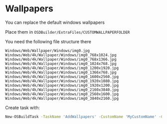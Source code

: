 # Wallpapers

You can replace the default windows wallpapers

Place them in `OSDBuilder/ExtraFiles/CUSTOMWALLPAPERFOLDER`

You need the following file structure there

```text
Windows/Web/Wallpaper/Windows/img0.jpg
Windows/Web/4k/Wallpaper/Windows/img0_768x1024.jpg
Windows/Web/4k/Wallpaper/Windows/img0_768x1366.jpg
Windows/Web/4k/Wallpaper/Windows/img0_1024x768.jpg
Windows/Web/4k/Wallpaper/Windows/img0_1200x1920.jpg
Windows/Web/4k/Wallpaper/Windows/img0_1366x768.jpg
Windows/Web/4k/Wallpaper/Windows/img0_1600x2560.jpg
Windows/Web/4k/Wallpaper/Windows/img0_1920x1080.jpg
Windows/Web/4k/Wallpaper/Windows/img0_1920x1200.jpg
Windows/Web/4k/Wallpaper/Windows/img0_2160x3840.jpg
Windows/Web/4k/Wallpaper/Windows/img0_2560x1600.jpg
Windows/Web/4k/Wallpaper/Windows/img0_3840x2160.jpg
```

Create task with:

```bash
New-OSBuildTask -TaskName 'AddWallpapers' -CustomName 'MyCustomName' -ContentExtraFiles
```
